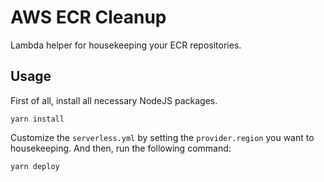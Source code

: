 # AWS ECR Cleanup

Lambda helper for housekeeping your ECR repositories.

## Usage

First of all, install all necessary NodeJS packages.

```shell
yarn install
```

Customize the `serverless.yml` by setting the `provider.region` you want to housekeeping. And then, run the following command:

```shell
yarn deploy
```
